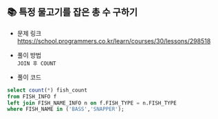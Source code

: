 ## 📚 특정 물고기를 잡은 총 수 구하기
- 문제 링크
  <br /> https://school.programmers.co.kr/learn/courses/30/lessons/298518
  
- 풀이 방법
  <br /> `JOIN 후 COUNT`
  
- 풀이 코드
```sql
select count(*) fish_count
from FISH_INFO f
left join FISH_NAME_INFO n on f.FISH_TYPE = n.FISH_TYPE
where FISH_NAME in ('BASS','SNAPPER');
``` 
